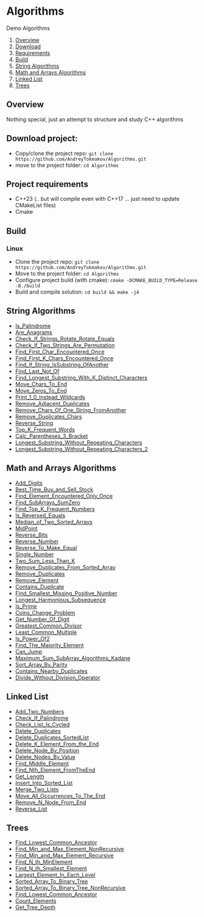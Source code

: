 # Algorithms
Demo Algorithms

1. [Overview](#Overview)
2. [Download](#Download)
3. [Requirements](#Requirements)
4. [Build](#Build)
5. [String Algorithms](#string_algorithms)
6. [Math and Arrays Algorithms](#math_arrays_algorithms)
7. [Linked List](#linked_list)
8. [Trees](#trees)

<a name="Overview"></a>
## Overview
Nothing special, just an attempt to structure and study C++ algorithms

<a name="Download"></a>
## Download project:
- Copy/clone the project repo: `git clone https://github.com/AndreyTokmakov/Algorithms.git`
- move to the project folder: `cd Algorithms`

<a name="Requirements"></a>
## Project requirements
- C++23 (.. but will compile even with C++17 ... just need to update CMakeList files)
- Cmake

<a name="Build"></a>
## Build
<a name="linux_build"></a>
### Linux
- Clone the project repo: `git clone https://github.com/AndreyTokmakov/Algorithms.git`
- Move to the project folder: `cd Algorithms`
- Configure project build (with cmake): `cmake -DCMAKE_BUILD_TYPE=Release -B./build`
- Build and compile solution: `cd build && make -j4`

<a id="string_algorithms"></a>
## String Algorithms
-  [Is_Palindrome](https://github.com/AndreyTokmakov/Algorithms/blob/bcb2d0be438634c1ccb0971cad4301397bded964/Strings/algorithms/Is_Palindrome.cpp#L20) <br/>
-  [Are_Anagrams](https://github.com/AndreyTokmakov/Algorithms/blob/d6d4dfc40ded255cb55ef8c019008e5f1063785c/Strings/algorithms/Are_Anagrams.cpp#L22)<br/>
-  [Check_If_Strings_Rotate_Rotate_Equals](https://github.com/AndreyTokmakov/Algorithms/blob/d6d4dfc40ded255cb55ef8c019008e5f1063785c/Strings/algorithms/Check_If_Strings_Rotate_Rotate_Equals.cpp#L21)<br/>
-  [Check_If_Two_Strings_Are_Permutation](https://github.com/AndreyTokmakov/Algorithms/blob/d6d4dfc40ded255cb55ef8c019008e5f1063785c/Strings/algorithms/Check_If_Two_Strings_Are_Permutation.cpp#L23 	)<br/>
-  [Find_First_Char_Encountered_Once](https://github.com/AndreyTokmakov/Algorithms/blob/d6d4dfc40ded255cb55ef8c019008e5f1063785c/Strings/algorithms/Find_First_Char_Encountered_Once.cpp#L20)<br/>
-  [Find_First_K_Chars_Encountered_Once](https://github.com/AndreyTokmakov/Algorithms/blob/d6d4dfc40ded255cb55ef8c019008e5f1063785c/Strings/algorithms/Find_First_K_Chars_Encountered_Once.cpp#L19)<br/>
-  [Find_If_String_IsSubstring_OfAnother](https://github.com/AndreyTokmakov/Algorithms/blob/d6d4dfc40ded255cb55ef8c019008e5f1063785c/Strings/algorithms/Find_If_String_IsSubstring_OfAnother.cpp#L22)<br/>
-  [Find_Last_Not_Of](https://github.com/AndreyTokmakov/Algorithms/blob/d6d4dfc40ded255cb55ef8c019008e5f1063785c/Strings/algorithms/Find_Last_Not_Of.cpp#L17)<br/>
-  [Find_Longest_Substring_With_K_Distinct_Characters](https://github.com/AndreyTokmakov/Algorithms/blob/d6d4dfc40ded255cb55ef8c019008e5f1063785c/Strings/algorithms/Find_Longest_Substring_With_K_Distinct_Characters.cpp#L22)<br/>
-  [Move_Chars_To_End](https://github.com/AndreyTokmakov/Algorithms/blob/d6d4dfc40ded255cb55ef8c019008e5f1063785c/Strings/algorithms/Move_Chars_To_End.cpp#L21)<br/>
-  [Move_Zeros_To_End](https://github.com/AndreyTokmakov/Algorithms/blob/d6d4dfc40ded255cb55ef8c019008e5f1063785c/Strings/algorithms/Move_Zeros_To_End.cpp#L21)<br/>
-  [Print_1_0_Instead_Wildcards](https://github.com/AndreyTokmakov/Algorithms/blob/d6d4dfc40ded255cb55ef8c019008e5f1063785c/Strings/algorithms/Print_1_0_Instead_Wildcards.cpp#L23)<br/>
-  [Remove_Adjacent_Duplicates](https://github.com/AndreyTokmakov/Algorithms/blob/d6d4dfc40ded255cb55ef8c019008e5f1063785c/Strings/algorithms/Remove_Adjacent_Duplicates.cpp#L30)<br/>
-  [Remove_Chars_Of_One_String_FromAnother](https://github.com/AndreyTokmakov/Algorithms/blob/d6d4dfc40ded255cb55ef8c019008e5f1063785c/Strings/algorithms/Remove_Chars_Of_One_String_FromAnother.cpp#L20)<br/>
-  [Remove_Duplicates_Chars](https://github.com/AndreyTokmakov/Algorithms/blob/d6d4dfc40ded255cb55ef8c019008e5f1063785c/Strings/algorithms/Remove_Duplicates_Chars.cpp#L20)<br/>
-  [Reverse_String](https://github.com/AndreyTokmakov/Algorithms/blob/d6d4dfc40ded255cb55ef8c019008e5f1063785c/Strings/algorithms/Reverse_String.cpp#L21)<br/>
-  [Top_K_Frequent_Words](https://github.com/AndreyTokmakov/Algorithms/blob/d6d4dfc40ded255cb55ef8c019008e5f1063785c/Strings/algorithms/Top_K_Frequent_Words.cpp#L20)<br/>
-  [Calc_Parentheses_3_Bracket](https://github.com/AndreyTokmakov/Algorithms/blob/d6d4dfc40ded255cb55ef8c019008e5f1063785c/Strings/algorithms/Calc_Parentheses_3_Bracket.cpp#L19)<br/>
-  [Longest_Substring_Without_Repeating_Characters](https://github.com/AndreyTokmakov/Algorithms/blob/5f523bcea1a49736dc1e04b086ad564a1fb82109/Strings/algorithms/Longest_Substring_Without_Repeating_Characters.cpp#L20)<br/>
-  [Longest_Substring_Without_Repeating_Characters_2](https://github.com/AndreyTokmakov/Algorithms/blob/5f523bcea1a49736dc1e04b086ad564a1fb82109/Strings/algorithms/Longest_Substring_Without_Repeating_Characters_2.cpp#L20)<br/>

<a id="math_arrays_algorithms"></a>
## Math and Arrays Algorithms
-  [Add_Digits](https://github.com/AndreyTokmakov/Algorithms/blob/5f523bcea1a49736dc1e04b086ad564a1fb82109/Arrays/algorithms/Add_Digits.cpp#L23) <br/>
-  [Best_Time_Buy_and_Sell_Stock](https://github.com/AndreyTokmakov/Algorithms/blob/5f523bcea1a49736dc1e04b086ad564a1fb82109/Arrays/algorithms/Best_Time_Buy_and_Sell_Stock.cpp#L30) <br/>
-  [Find_Element_Encountered_Only_Once](https://github.com/AndreyTokmakov/Algorithms/blob/5f523bcea1a49736dc1e04b086ad564a1fb82109/Arrays/algorithms/Find_Element_Encountered_Only_Once.cpp#L26) <br/>
-  [Find_SubArrays_SumZero](https://github.com/AndreyTokmakov/Algorithms/blob/5f523bcea1a49736dc1e04b086ad564a1fb82109/Arrays/algorithms/Find_SubArrays_SumZero.cpp#L15) <br/>
-  [Find_Top_K_Frequent_Numbers](https://github.com/AndreyTokmakov/Algorithms/blob/5f523bcea1a49736dc1e04b086ad564a1fb82109/Arrays/algorithms/Find_Top_K_Frequent_Numbers.cpp#L16) <br/>
-  [Is_Reversed_Equals](https://github.com/AndreyTokmakov/Algorithms/blob/5f523bcea1a49736dc1e04b086ad564a1fb82109/Arrays/algorithms/Is_Reversed_Equals.cpp#L15) <br/>
-  [Median_of_Two_Sorted_Arrays](https://github.com/AndreyTokmakov/Algorithms/blob/5f523bcea1a49736dc1e04b086ad564a1fb82109/Arrays/algorithms/Median_of_Two_Sorted_Arrays.cpp#L26) <br/>
-  [MidPoint](https://github.com/AndreyTokmakov/Algorithms/blob/5f523bcea1a49736dc1e04b086ad564a1fb82109/Arrays/algorithms/MidPoint.cpp#L16) <br/>
-  [Reverse_Bits](https://github.com/AndreyTokmakov/Algorithms/blob/5f523bcea1a49736dc1e04b086ad564a1fb82109/Arrays/algorithms/Reverse_Bits.cpp#L26) <br/>
-  [Reverse_Number](https://github.com/AndreyTokmakov/Algorithms/blob/5f523bcea1a49736dc1e04b086ad564a1fb82109/Arrays/algorithms/Reverse_Number.cpp#L25) <br/>
-  [Reverse_To_Make_Equal](https://github.com/AndreyTokmakov/Algorithms/blob/5f523bcea1a49736dc1e04b086ad564a1fb82109/Arrays/algorithms/Reverse_To_Make_Equal.cpp#L16) <br/>
-  [Single_Number](https://github.com/AndreyTokmakov/Algorithms/blob/5f523bcea1a49736dc1e04b086ad564a1fb82109/Arrays/algorithms/Single_Number.cpp#L29) <br/>
-  [Two_Sum_Less_Than_K](https://github.com/AndreyTokmakov/Algorithms/blob/5f523bcea1a49736dc1e04b086ad564a1fb82109/Arrays/algorithms/Two_Sum_Less_Than_K.cpp#L23) <br/>
-  [Remove_Duplicates_From_Sorted_Array](https://github.com/AndreyTokmakov/Algorithms/blob/6df0032f61d3cca0c0c9ed8eb4aa1a6ca2747eb8/Arrays/algorithms/Remove_Duplicates_From_Sorted_Array.cpp#L28)<br/>
-  [Remove_Duplicates](https://github.com/AndreyTokmakov/Algorithms/blob/6df0032f61d3cca0c0c9ed8eb4aa1a6ca2747eb8/Arrays/algorithms/Remove_Duplicates.cpp#L18)<br/>
-  [Remove_Element](https://github.com/AndreyTokmakov/Algorithms/blob/6df0032f61d3cca0c0c9ed8eb4aa1a6ca2747eb8/Arrays/algorithms/Remove_Element.cpp#L19)<br/>
-  [Contains_Duplicate](https://github.com/AndreyTokmakov/Algorithms/blob/6df0032f61d3cca0c0c9ed8eb4aa1a6ca2747eb8/Arrays/algorithms/Contains_Duplicate.cpp#L18)<br/>
-  [Find_Smallest_Missing_Positive_Number](https://github.com/AndreyTokmakov/Algorithms/blob/6df0032f61d3cca0c0c9ed8eb4aa1a6ca2747eb8/Arrays/algorithms/Find_Smallest_Missing_Positive_Number.cpp#L17)<br/>
-  [Longest_Harmonious_Subsequence](https://github.com/AndreyTokmakov/Algorithms/blob/8f8f2ff22cf57719ab5af2c65ccdcb2ab090979e/Arrays/algorithms/Longest_Harmonious_Subsequence.cpp#L25)<br/>
-  [Is_Prime](https://github.com/AndreyTokmakov/Algorithms/blob/8f8f2ff22cf57719ab5af2c65ccdcb2ab090979e/Arrays/algorithms/Is_Prime.cpp#L18)<br/>
-  [Coins_Change_Problem](https://github.com/AndreyTokmakov/Algorithms/blob/8f8f2ff22cf57719ab5af2c65ccdcb2ab090979e/Arrays/algorithms/Coins_Change_Problem.cpp#L19)<br/>
-  [Get_Number_Of_Digit](https://github.com/AndreyTokmakov/Algorithms/blob/8f8f2ff22cf57719ab5af2c65ccdcb2ab090979e/Arrays/algorithms/Get_Number_Of_Digit.cpp#L18)<br/>
-  [Greatest_Common_Divisor](https://github.com/AndreyTokmakov/Algorithms/blob/8f8f2ff22cf57719ab5af2c65ccdcb2ab090979e/Arrays/algorithms/Greatest_Common_Divisor.cpp#L27)<br/>
-  [Least_Common_Multiple](https://github.com/AndreyTokmakov/Algorithms/blob/8f8f2ff22cf57719ab5af2c65ccdcb2ab090979e/Arrays/algorithms/Least_Common_Multiple.cpp#L18)<br/>
-  [Is_Power_Of2](https://github.com/AndreyTokmakov/Algorithms/blob/8f8f2ff22cf57719ab5af2c65ccdcb2ab090979e/Arrays/algorithms/Is_Power_Of2.cpp#L18)<br/>
-  [Find_The_Majority_Element](https://github.com/AndreyTokmakov/Algorithms/blob/69603dd9203873533bd66491f1936d57da357bd3/Arrays/algorithms/Find_The_Majority_Element.cpp#L27)<br/>
-  [Can_Jump](https://github.com/AndreyTokmakov/Algorithms/blob/69603dd9203873533bd66491f1936d57da357bd3/Arrays/algorithms/Can_Jump.cpp#L25)<br/>
-  [Maximum_Sum_SubArray_Algorithms_Kadane](https://github.com/AndreyTokmakov/Algorithms/blob/69603dd9203873533bd66491f1936d57da357bd3/Arrays/algorithms/Maximum_Sum_SubArray_Algorithms_Kadane.cpp#L18)<br/>
-  [Sort_Array_By_Parity](https://github.com/AndreyTokmakov/Algorithms/blob/69603dd9203873533bd66491f1936d57da357bd3/Arrays/algorithms/Sort_Array_By_Parity.cpp#L24)<br/>
-  [Contains_Nearby_Duplicates](https://github.com/AndreyTokmakov/Algorithms/blob/9e71d8a6e1a3d994c913d668ba4462c45358e71b/Arrays/algorithms/Contains_Nearby_Duplicates.cpp#L27)<br/>
-  [Divide_Without_Division_Operator](https://github.com/AndreyTokmakov/Algorithms/blob/d8c4cc25914e549bf86bbe43241d2831b00e8286/Arrays/algorithms/Divide_Without_Division_Operator.cpp#L18)<br/>

<a id="linked_list"></a>
## Linked List
-  [Add_Two_Numbers](https://github.com/AndreyTokmakov/Algorithms/blob/102d26b9776287516bc34c0e73da4d3fa11f3e21/LinkedList/algorithms/Add_Two_Numbers.cpp#L27)<br/>
-  [Check_If_Palindrome](https://github.com/AndreyTokmakov/Algorithms/blob/102d26b9776287516bc34c0e73da4d3fa11f3e21/LinkedList/algorithms/Check_If_Palindrome.cpp#L20)<br/>
-  [Check_List_Is_Cycled](https://github.com/AndreyTokmakov/Algorithms/blob/102d26b9776287516bc34c0e73da4d3fa11f3e21/LinkedList/algorithms/Check_List_Is_Cycled.cpp#L20)<br/>
-  [Delete_Duplicates](https://github.com/AndreyTokmakov/Algorithms/blob/102d26b9776287516bc34c0e73da4d3fa11f3e21/LinkedList/algorithms/Delete_Duplicates.cpp#L20)<br/>
-  [Delete_Duplicates_SortedList](https://github.com/AndreyTokmakov/Algorithms/blob/102d26b9776287516bc34c0e73da4d3fa11f3e21/LinkedList/algorithms/Delete_Duplicates_SortedList.cpp#L18)<br/>
-  [Delete_K_Element_From_the_End](https://github.com/AndreyTokmakov/Algorithms/blob/102d26b9776287516bc34c0e73da4d3fa11f3e21/LinkedList/algorithms/Delete_K_Element_From_the_End.cpp#L18)<br/>
-  [Delete_Node_By_Position](https://github.com/AndreyTokmakov/Algorithms/blob/102d26b9776287516bc34c0e73da4d3fa11f3e21/LinkedList/algorithms/Delete_Node_By_Position.cpp#L19C25-L19C26)<br/>
-  [Delete_Nodes_By_Value](https://github.com/AndreyTokmakov/Algorithms/blob/102d26b9776287516bc34c0e73da4d3fa11f3e21/LinkedList/algorithms/Delete_Nodes_By_Value.cpp#L18)<br/>
-  [Find_Middle_Element](https://github.com/AndreyTokmakov/Algorithms/blob/102d26b9776287516bc34c0e73da4d3fa11f3e21/LinkedList/algorithms/Find_Middle_Element.cpp#L17)<br/>
-  [Find_Nth_Element_FromTheEnd](https://github.com/AndreyTokmakov/Algorithms/blob/102d26b9776287516bc34c0e73da4d3fa11f3e21/LinkedList/algorithms/Find_Nth_Element_FromTheEnd.cpp#L20)<br/>
-  [Get_Length](https://github.com/AndreyTokmakov/Algorithms/blob/102d26b9776287516bc34c0e73da4d3fa11f3e21/LinkedList/algorithms/Get_Length.cpp#L18)<br/>
-  [Insert_Into_Sorted_List](https://github.com/AndreyTokmakov/Algorithms/blob/102d26b9776287516bc34c0e73da4d3fa11f3e21/LinkedList/algorithms/Insert_Into_Sorted_List.cpp#L18)<br/>
-  [Merge_Two_Lists](https://github.com/AndreyTokmakov/Algorithms/blob/102d26b9776287516bc34c0e73da4d3fa11f3e21/LinkedList/algorithms/Merge_Two_Lists.cpp#L19)<br/>
-  [Move_All_Occurrences_To_The_End](https://github.com/AndreyTokmakov/Algorithms/blob/102d26b9776287516bc34c0e73da4d3fa11f3e21/LinkedList/algorithms/Move_All_Occurrences_To_The_End.cpp#L19)<br/>
-  [Remove_N_Node_From_End](https://github.com/AndreyTokmakov/Algorithms/blob/102d26b9776287516bc34c0e73da4d3fa11f3e21/LinkedList/algorithms/Remove_N_Node_From_End.cpp#L18)<br/>
-  [Reverse_List](https://github.com/AndreyTokmakov/Algorithms/blob/102d26b9776287516bc34c0e73da4d3fa11f3e21/LinkedList/algorithms/Reverse_List.cpp#L18)<br/>

<a id="trees"></a>
## Trees
-  [Find_Lowest_Common_Ancestor](https://github.com/AndreyTokmakov/Algorithms/blob/6df0032f61d3cca0c0c9ed8eb4aa1a6ca2747eb8/Trees/algorithms/Find_Lowest_Common_Ancestor.cpp#L17)<br/>
-  [Find_Min_and_Max_Element_NonRecursive](https://github.com/AndreyTokmakov/Algorithms/blob/6df0032f61d3cca0c0c9ed8eb4aa1a6ca2747eb8/Trees/algorithms/Find_Min_and_Max_Element_NonRecursive.cpp#L18)<br/>
-  [Find_Min_and_Max_Element_Recursive](https://github.com/AndreyTokmakov/Algorithms/blob/6df0032f61d3cca0c0c9ed8eb4aa1a6ca2747eb8/Trees/algorithms/Find_Min_and_Max_Element_Recursive.cpp#L18)<br/>
-  [Find_N_th_MinElement](https://github.com/AndreyTokmakov/Algorithms/blob/6df0032f61d3cca0c0c9ed8eb4aa1a6ca2747eb8/Trees/algorithms/Find_N_th_MinElement.cpp#L17)<br/>
-  [Find_N_th_Smallest_Element](https://github.com/AndreyTokmakov/Algorithms/blob/6df0032f61d3cca0c0c9ed8eb4aa1a6ca2747eb8/Trees/algorithms/Find_N_th_Smallest_Element.cpp#L18)<br/>
-  [Largest_Element_In_Each_Level](https://github.com/AndreyTokmakov/Algorithms/blob/6df0032f61d3cca0c0c9ed8eb4aa1a6ca2747eb8/Trees/algorithms/Largest_Element_In_Each_Level.cpp#L18)<br/>
-  [Sorted_Array_To_Binary_Tree](https://github.com/AndreyTokmakov/Algorithms/blob/6df0032f61d3cca0c0c9ed8eb4aa1a6ca2747eb8/Trees/algorithms/Sorted_Array_To_Binary_Tree.cpp#L18)<br/>
-  [Sorted_Array_To_Binary_Tree_NonRecursive](https://github.com/AndreyTokmakov/Algorithms/blob/6df0032f61d3cca0c0c9ed8eb4aa1a6ca2747eb8/Trees/algorithms/Sorted_Array_To_Binary_Tree_NonRecursive.cpp#L17)<br/>
-  [Find_Lowest_Common_Ancestor](https://github.com/AndreyTokmakov/Algorithms/blob/8f8f2ff22cf57719ab5af2c65ccdcb2ab090979e/Trees/algorithms/Find_Lowest_Common_Ancestor.cpp#L17)<br/>
-  [Count_Elements](https://github.com/AndreyTokmakov/Algorithms/blob/8f8f2ff22cf57719ab5af2c65ccdcb2ab090979e/Trees/algorithms/Count_Elements.cpp#L22)<br/>
-  [Get_Tree_Depth](https://github.com/AndreyTokmakov/Algorithms/blob/8f8f2ff22cf57719ab5af2c65ccdcb2ab090979e/Trees/algorithms/Get_Tree_Depth.cpp#L23)<br/>